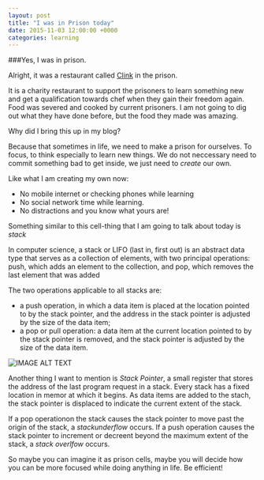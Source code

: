```yaml
---
layout: post
title: "I was in Prison today"
date: 2015-11-03 12:00:00 +0000
categories: learning
---
```

###Yes, I was in prison.

Alright, it was a restaurant called [Clink](http://theclinkcharity.org/) in the prison. 

It is a charity restaurant to support the prisoners to learn something new and get a qualification towards chef when they gain their freedom again.
Food was severed and cooked by current prisoners. I am not going to dig out what they have done before, but the food they made was amazing.

Why did I bring this up in my blog?

Because that sometimes in life, we need to make a prison for ourselves. To focus, to think especially to learn new things. We do not neccessary need to commit something bad to get inside, we just need to *create* our own.

Like what I am creating my own now:

- No mobile internet or checking phones while learning
- No social network time while learning.
- No distractions and you know what yours are! 

Something similar to this cell-thing that I am going to talk about today is *stack*

In computer science, a stack or LIFO (last in, first out) is an abstract data type that serves as a collection of elements, with two principal operations: push, which adds an element to the collection, and pop, which removes the last element that was added

The two operations applicable to all stacks are:

- a push operation, in which a data item is placed at the location pointed to by the stack pointer, and the address in the stack pointer is adjusted by the size of the data item;
- a pop or pull operation: a data item at the current location pointed to by the stack pointer is removed, and the stack pointer is adjusted by the size of the data item.

![IMAGE ALT TEXT](http://upload.wikimedia.org/wikipedia/commons/thumb/b/b4/Lifo_stack.png/700px-Lifo_stack.png)

Another thing I want to mention is *Stack Pointer*, a small register that stores the address of the last program request in a stack. Every stack has a fixed location in memor at which it begins. As data items are added to the stach, the stack pointer is displaced to indicate the current extent of the stack.

If a pop operationon the stack causes the stack pointer to move past the origin of the stack, a *stackunderflow* occurs. If a push operation causes the stack pointer to increment or decreent beyond the maximum extent of the stack, a *stack overlfow* occurs.

So maybe you can imagine it as prison cells, maybe you will decide how you can be more focused while doing anything in life. Be efficient!
